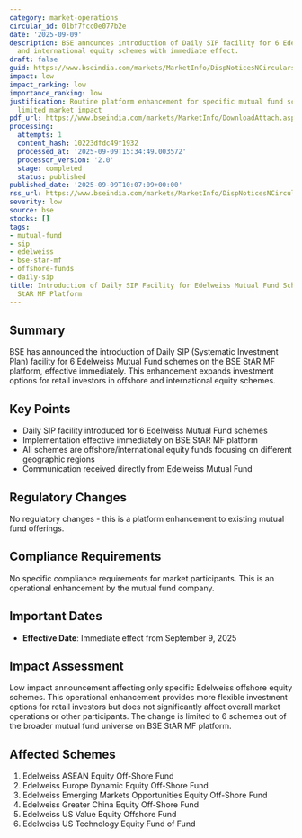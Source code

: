 ```yaml
---
category: market-operations
circular_id: 01bf7fcc0e077b2e
date: '2025-09-09'
description: BSE announces introduction of Daily SIP facility for 6 Edelweiss offshore
  and international equity schemes with immediate effect.
draft: false
guid: https://www.bseindia.com/markets/MarketInfo/DispNoticesNCirculars.aspx?Noticeid={6AE3BF98-6A00-42B2-BE8D-ACC5DD8D2834}&noticeno=20250909-27&dt=09/09/2025&icount=27&totcount=67&flag=0
impact: low
impact_ranking: low
importance_ranking: low
justification: Routine platform enhancement for specific mutual fund schemes with
  limited market impact
pdf_url: https://www.bseindia.com/markets/MarketInfo/DownloadAttach.aspx?id=20250909-27&attachedId=
processing:
  attempts: 1
  content_hash: 10223dfdc49f1932
  processed_at: '2025-09-09T15:34:49.003572'
  processor_version: '2.0'
  stage: completed
  status: published
published_date: '2025-09-09T10:07:09+00:00'
rss_url: https://www.bseindia.com/markets/MarketInfo/DispNoticesNCirculars.aspx?Noticeid={6AE3BF98-6A00-42B2-BE8D-ACC5DD8D2834}&noticeno=20250909-27&dt=09/09/2025&icount=27&totcount=67&flag=0
severity: low
source: bse
stocks: []
tags:
- mutual-fund
- sip
- edelweiss
- bse-star-mf
- offshore-funds
- daily-sip
title: Introduction of Daily SIP Facility for Edelweiss Mutual Fund Schemes on BSE
  StAR MF Platform
---
```


## Summary

BSE has announced the introduction of Daily SIP (Systematic Investment Plan) facility for 6 Edelweiss Mutual Fund schemes on the BSE StAR MF platform, effective immediately. This enhancement expands investment options for retail investors in offshore and international equity schemes.

## Key Points

- Daily SIP facility introduced for 6 Edelweiss Mutual Fund schemes
- Implementation effective immediately on BSE StAR MF platform
- All schemes are offshore/international equity funds focusing on different geographic regions
- Communication received directly from Edelweiss Mutual Fund

## Regulatory Changes

No regulatory changes - this is a platform enhancement to existing mutual fund offerings.

## Compliance Requirements

No specific compliance requirements for market participants. This is an operational enhancement by the mutual fund company.

## Important Dates

- **Effective Date**: Immediate effect from September 9, 2025

## Impact Assessment

Low impact announcement affecting only specific Edelweiss offshore equity schemes. This operational enhancement provides more flexible investment options for retail investors but does not significantly affect overall market operations or other participants. The change is limited to 6 schemes out of the broader mutual fund universe on BSE StAR MF platform.

## Affected Schemes

1. Edelweiss ASEAN Equity Off-Shore Fund
2. Edelweiss Europe Dynamic Equity Off-Shore Fund
3. Edelweiss Emerging Markets Opportunities Equity Off-Shore Fund
4. Edelweiss Greater China Equity Off-Shore Fund
5. Edelweiss US Value Equity Offshore Fund
6. Edelweiss US Technology Equity Fund of Fund